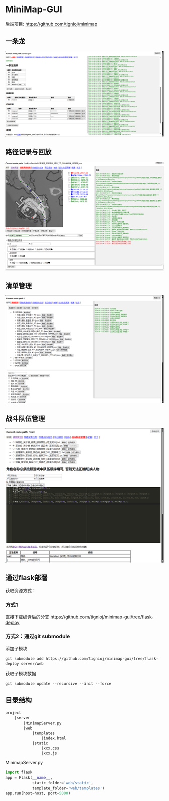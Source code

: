 # MiniMap-GUI
后端项目: https://github.com/tignioj/minimap

## 一条龙
![one-dragon.png](one-dragon.png)

## 路径记录与回放
![path-editor.png](path-editor.png)


## 清单管理
![todo-manager.png](todo-manager.png)


## 战斗队伍管理
![team-manager.png](team-manager.png)


## 通过flask部署
获取资源方式： 
### 方式1
直接下载编译后的分支 https://github.com/tignioj/minimap-gui/tree/flask-deploy
### 方式2：通过git submodule
添加子模块
```
git submodule add https://github.com/tignioj/minimap-gui/tree/flask-deploy server/web
```

获取子模块数据
```
git submodule update --recursive --init --force
```


## 目录结构
```text
project
    |server
        |MinimapServer.py
        |web
            |templates
                |index.html
            |static
                |xxx.css
                |xxx.js
```

MinimapServer.py
```python
import flask
app = Flask(__name__,
            static_folder='web/static',
            template_folder='web/templates')
app.run(host=host, port=5000)
```
